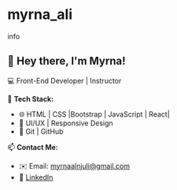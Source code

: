 # myrna_ali
info
## 👋 Hey there, I'm Myrna!  
💻 Front-End Developer | Instructor

🚀 **Tech Stack:**  
- 🌐 HTML | CSS |Bootstrap | JavaScript | React|  
- 🎨 UI/UX | Responsive Design  
- 🔧 Git | GitHub  

📫 **Contact Me:**  
- ✉️ Email: myrnaalnjuli@gmail.com  
- 🔗 [LinkedIn](linkedin.com/in/myrna-ali-10a72624b)  

